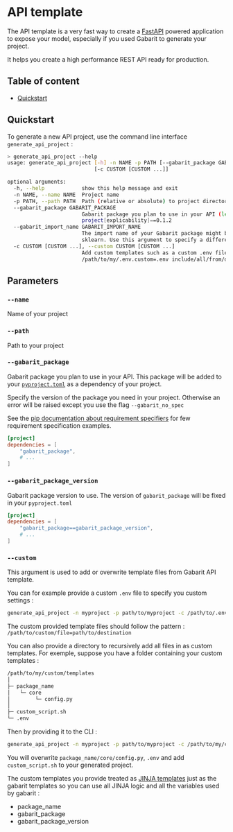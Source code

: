 # API template

The API template is a very fast way to create a [FastAPI](https://fastapi.tiangolo.com/) 
powered application to expose your model, especially if you used Gabarit to generate your 
project.

It helps you create a high performance REST API ready for production. 

## Table of content <!-- omit from toc --> 
- [Quickstart](#quickstart)


## Quickstart
To generate a new API project, use the command line interface `generate_api_project` :

```bash
> generate_api_project --help
usage: generate_api_project [-h] -n NAME -p PATH [--gabarit_package GABARIT_PACKAGE] [--gabarit_import_name GABARIT_IMPORT_NAME]
                            [-c CUSTOM [CUSTOM ...]]

optional arguments:
  -h, --help            show this help message and exit
  -n NAME, --name NAME  Project name
  -p PATH, --path PATH  Path (relative or absolute) to project directory
  --gabarit_package GABARIT_PACKAGE
                        Gabarit package you plan to use in your API (let empty otherwise). Example : my-gabarit-
                        project[explicability]==0.1.2
  --gabarit_import_name GABARIT_IMPORT_NAME
                        The import name of your Gabarit package might be different from the package name as with scikit-learn /
                        sklearn. Use this argument to specify a different import name
  -c CUSTOM [CUSTOM ...], --custom CUSTOM [CUSTOM ...]
                        Add custom templates such as a custom .env file or a custom Dockerfile. Example : --custom
                        /path/to/my/.env.custom=.env include/all/from/dir=
```

## Parameters
### `--name`
Name of your project

### `--path`
Path to your project

### `--gabarit_package`
Gabarit package you plan to use in your API. This package will be added to your 
[`pyproject.toml`](https://setuptools.pypa.io/en/latest/userguide/pyproject_config.html)
as a dependency of your project.

Specify the version of the package you need in your project. Otherwise an error will be raised
except you use the flag `--gabarit_no_spec`

See the [pip documentation about requirement specifiers](https://pip.pypa.io/en/stable/reference/requirement-specifiers/#examples)
for few requirement specification examples.

```toml
[project]
dependencies = [
    "gabarit_package",
    # ...
]
```

### `--gabarit_package_version`
Gabarit package version to use. The version of `gabarit_package` will be fixed in your
`pyproject.toml`

```toml
[project]
dependencies = [
    "gabarit_package==gabarit_package_version",
    # ...
]
```

### `--custom`
This argument is used to add or overwrite template files from Gabarit API template.

You can for example provide a custom `.env` file to specify you custom settings : 

```bash
generate_api_project -n myproject -p path/to/myproject -c /path/to/.env.custom=.env
```

The custom provided template files should follow the pattern : 
`/path/to/custom/file=path/to/destination`

You can also provide a directory to recursively add all files in as custom templates.
For exemple, suppose you have a folder containing your custom templates : 

```bash
/path/to/my/custom/templates
│
├─ package_name
│   └─ core
│        └─ config.py
│
├─ custom_script.sh
└─ .env
```

Then by providing it to the CLI : 

```bash
generate_api_project -n myproject -p path/to/myproject -c /path/to/my/custom/templates=
```

You will overwrite `package_name/core/config.py`, `.env` and add `custom_script.sh` to
your generated project.

The custom templates you provide treated as [JINJA templates](https://jinja.palletsprojects.com/)
just as the gabarit templates so you can use all JINJA logic and all the variables used by
gabarit : 
- package_name
- gabarit_package
- gabarit_package_version

<!-- 
The "omit from toc" comments are here for the Markdown All in One VSCode extension :
it permits to remove a title from the auto table of content

See https://marketplace.visualstudio.com/items?itemName=yzhang.markdown-all-in-one
-->